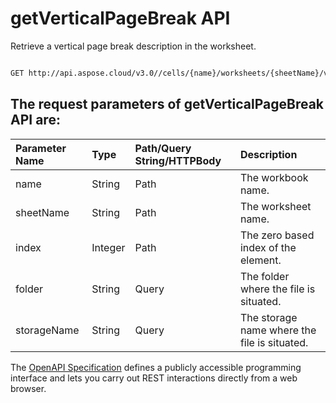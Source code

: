 # **getVerticalPageBreak API**

Retrieve a vertical page break description in the worksheet. 

```bash

GET http://api.aspose.cloud/v3.0//cells/{name}/worksheets/{sheetName}/verticalpagebreaks/{index}

```

## The request parameters of **getVerticalPageBreak** API are: 

| Parameter Name | Type | Path/Query String/HTTPBody | Description | 
| :- | :- | :- |:- | 
|name|String|Path|The workbook name.|
|sheetName|String|Path|The worksheet name.|
|index|Integer|Path|The zero based index of the element.|
|folder|String|Query|The folder where the file is situated.|
|storageName|String|Query|The storage name where the file is situated.|


The [OpenAPI Specification](https://reference.aspose.cloud/cells/#/PageBreaksController/GetVerticalPageBreak) defines a publicly accessible programming interface and lets you carry out REST interactions directly from a web browser.
